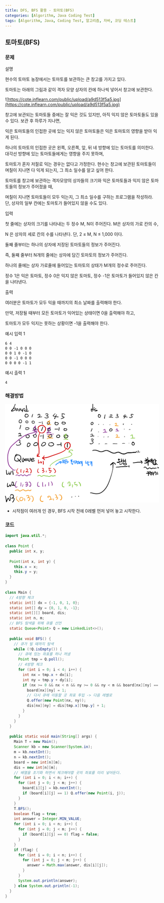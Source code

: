 ```yaml
---
title: DFS, BFS 활용 - 토마토(BFS)
categories: [Algorithm, Java Coding Test]
tags: [Algorithm, Java, Coding Test, 알고리즘, 자바, 코딩 테스트]
---
```


## 토마토(BFS)


### 문제

설명

현수의 토마토 농장에서는 토마토를 보관하는 큰 창고를 가지고 있다.

토마토는 아래의 그림과 같이 격자 모양 상자의 칸에 하나씩 넣어서 창고에 보관한다.

![https://cote.inflearn.com/public/upload/a9d513f5a5.jpg](https://cote.inflearn.com/public/upload/a9d513f5a5.jpg)

창고에 보관되는 토마토들 중에는 잘 익은 것도 있지만, 아직 익지 않은 토마토들도 있을 수 있다. 보관 후 하루가 지나면,

익은 토마토들의 인접한 곳에 있는 익지 않은 토마토들은 익은 토마토의 영향을 받아 익게 된다.

하나의 토마토의 인접한 곳은 왼쪽, 오른쪽, 앞, 뒤 네 방향에 있는 토마토를 의미한다. 대각선 방향에 있는 토마토들에게는 영향을 주지 못하며,

토마토가 혼자 저절로 익는 경우는 없다고 가정한다. 현수는 창고에 보관된 토마토들이 며칠이 지나면 다 익게 되는지, 그 최소 일수를 알고 싶어 한다.

토마토를 창고에 보관하는 격자모양의 상자들의 크기와 익은 토마토들과 익지 않은 토마토들의 정보가 주어졌을 때,

며칠이 지나면 토마토들이 모두 익는지, 그 최소 일수를 구하는 프로그램을 작성하라. 단, 상자의 일부 칸에는 토마토가 들어있지 않을 수도 있다.

입력

첫 줄에는 상자의 크기를 나타내는 두 정수 M, N이 주어진다. M은 상자의 가로 칸의 수,

N 은 상자의 세로 칸의 수를 나타낸다. 단, 2 ≤ M, N ≤ 1,000 이다.

둘째 줄부터는 하나의 상자에 저장된 토마토들의 정보가 주어진다.

즉, 둘째 줄부터 N개의 줄에는 상자에 담긴 토마토의 정보가 주어진다.

하나의 줄에는 상자 가로줄에 들어있는 토마토의 상태가 M개의 정수로 주어진다.

정수 1은 익은 토마토, 정수 0은 익지 않은 토마토, 정수 -1은 토마토가 들어있지 않은 칸을 나타낸다.

출력

여러분은 토마토가 모두 익을 때까지의 최소 날짜를 출력해야 한다.

만약, 저장될 때부터 모든 토마토가 익어있는 상태이면 0을 출력해야 하고,

토마토가 모두 익지는 못하는 상황이면 -1을 출력해야 한다.

예시 입력 1

```
6 4
0 0 -1 0 0 0
0 0 1 0 -1 0
0 0 -1 0 0 0
0 0 0 0 -1 1

```

예시 출력 1

```
4
```

### 해결방법

![79.png](..%2Fassets%2Fimg%2FAlgorithm%2F79.png)

- 시작점이 여러개 인 경우, BFS 시작 전에 0레벨 먼저 넣어 놓고 시작한다.

### 코드

```java
import java.util.*;

class Point {
  public int x, y;

  Point(int x, int y) {
    this.x = x;
    this.y = y;
  }
}

class Main {
  // 4방향 체크 
  static int[] dx = {-1, 0, 1, 0};
  static int[] dy = {0, 1, 0, -1};
  static int[][] board, dis;
  static int n, m;
  // BFS 탐색을 위해 큐를 선언
  static Queue<Point> Q = new LinkedList<>();

  public void BFS() {
    // 큐가 빌 때까지 탐색
    while (!Q.isEmpty()) {
      // 큐에 있는 좌표를 하나 꺼냄 
      Point tmp = Q.poll();
      // 4방향 체크
      for (int i = 0; i < 4; i++) {
        int nx = tmp.x + dx[i];
        int ny = tmp.y + dy[i];
        if (nx >= 0 && nx < n && ny >= 0 && ny < m && board[nx][ny] == 0) {
          board[nx][ny] = 1;
          // 다시 큐에 이동할 곳 좌표 투입 -> 다음 레벨로
          Q.offer(new Point(nx, ny));
          dis[nx][ny] = dis[tmp.x][tmp.y] + 1;
        }
      }
    }
  }

  public static void main(String[] args) {
    Main T = new Main();
    Scanner kb = new Scanner(System.in);
    m = kb.nextInt();
    n = kb.nextInt();
    board = new int[n][m];
    dis = new int[n][m];
    // 배열을 초기화 하면서 체크해야할 곳의 좌표를 미리 넣어둔다.
    for (int i = 0; i < n; i++) {
      for (int j = 0; j < m; j++) {
        board[i][j] = kb.nextInt();
        if (board[i][j] == 1) Q.offer(new Point(i, j));
      }
    }
    T.BFS();
    boolean flag = true;
    int answer = Integer.MIN_VALUE;
    for (int i = 0; i < n; i++) {
      for (int j = 0; j < m; j++) {
        if (board[i][j] == 0) flag = false;
      }
    }
    if (flag) {
      for (int i = 0; i < n; i++) {
        for (int j = 0; j < m; j++) {
          answer = Math.max(answer, dis[i][j]);
        }
      }
      System.out.println(answer);
    } else System.out.println(-1);
  }
}
```
